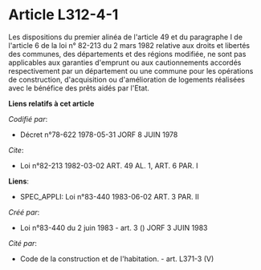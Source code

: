 # Article L312-4-1

Les dispositions du premier alinéa de l'article 49 et du paragraphe I de l'article 6 de la loi n° 82-213 du 2 mars 1982
relative aux droits et libertés des communes, des départements et des régions modifiée, ne sont pas applicables aux garanties
d'emprunt ou aux cautionnements accordés respectivement par un département ou une commune pour les opérations de
construction, d'acquisition ou d'amélioration de logements réalisées avec le bénéfice des prêts aidés par l'Etat.

**Liens relatifs à cet article**

_Codifié par_:

  - Décret n°78-622 1978-05-31 JORF 8 JUIN 1978

_Cite_:

  - Loi n°82-213 1982-03-02 ART. 49 AL. 1, ART. 6 PAR. I

**Liens**:

  - SPEC_APPLI: Loi n°83-440 1983-06-02 ART. 3 PAR. II

_Créé par_:

  - Loi n°83-440 du 2 juin 1983 - art. 3 () JORF 3 JUIN 1983

_Cité par_:

  - Code de la construction et de l'habitation. - art. L371-3 (V)
